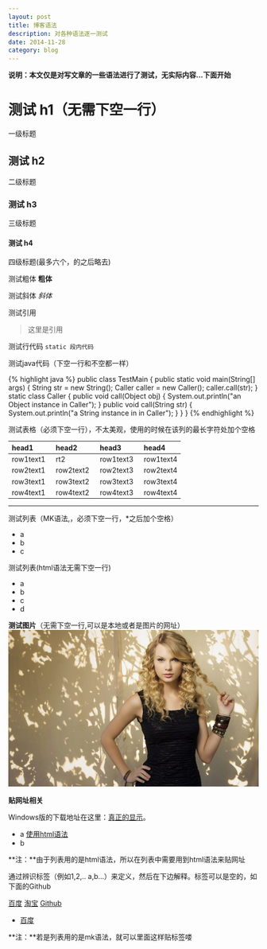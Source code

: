 ```yaml
---
layout: post
title: 博客语法
description: 对各种语法逐一测试
date: 2014-11-28
category: blog
---
```


**说明：本文仅是对写文章的一些语法进行了测试，无实际内容...下面开始**

# 测试 h1（无需下空一行）
一级标题

## 测试 h2
二级标题

### 测试 h3
三级标题

#### 测试 h4
四级标题(最多六个，的之后略去)

测试粗体
**粗体**

测试斜体
*斜体*

测试引用
> 这里是引用

测试行代码
`static 段内代码`

测试java代码（下空一行和不空都一样）

{% highlight java %} 
public class TestMain {
  public static void main(String[] args) {
      String str = new String();
      Caller caller = new Caller();
      caller.call(str);
  }
  static class Caller {
      public void call(Object obj) {
          System.out.println("an Object instance in Caller");
      } 
      public void call(String str) {
          System.out.println("a String instance in in Caller");
      }
  }
}
{% endhighlight %}

测试表格（必须下空一行），不太美观，使用的时候在该列的最长字符处加个空格

|head1|head2|head3|head4
|:---|:---|:---|:---|
|row1text1&ensp;|rt2|row1text3&ensp;|row1text4
|row2text1|row2text2&ensp;|row2text3|row2text4
|row3text1|row3text2|row3text3|row3text4
|row4text1|row4text2|row4text3|row4text4

- - - 

测试列表（MK语法,，必须下空一行，*之后加个空格）

* a
* b
* c

测试列表(html语法无需下空一行)
<ul>
    <li>a</li>
    <li>b</li>
    <li>c</li>
    <li>d</li>
</ul>

**测试图片**（无需下空一行,可以是本地或者是图片的网址）
![Taylor](/images/other/taylor-01.jpg)

**贴网址相关**

Windows版的下载地址在这里：[真正的显示](http://code.google.com/p/msysgit/downloads/list "放上去会显示此提示")。
<ul>
	<li> a <a href="https://www.dnspod.cn/Support">使用html语法</a></li>
	<li> b </li>
</ul>
**注：**由于列表用的是html语法，所以在列表中需要用到html语法来贴网址

通过辨识标签（例如1,2,.. a,b...）来定义，然后在下边解释。标签可以是空的，如下面的Github

[百度][1]   [淘宝][2]   [Github][]

*  [百度][1]

**注：**若是列表用的是mk语法，就可以里面这样贴标签喽


[Github]: http://github.com "Github（前面冒号处至少一个以上空格或tab）"
[1]: http://www.baidu.com  "跳往百度"
[2]: http://www.taobao.com  "跳往淘宝"